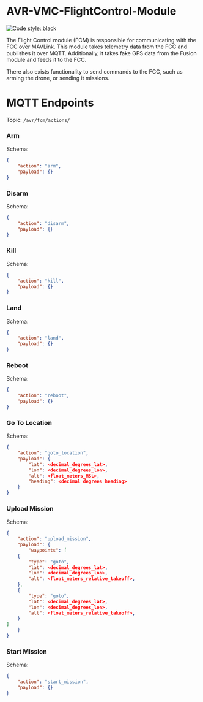 # AVR-VMC-FlightControl-Module

[![Code style: black](https://img.shields.io/badge/code%20style-black-000000.svg)](https://github.com/psf/black)


The Flight Control module (FCM) is responsible for communicating with the
FCC over MAVLink. This module takes telemetry data from the FCC and publishes
it over MQTT. Additionally, it takes fake GPS data from the Fusion module
and feeds it to the FCC.

There also exists functionality to send commands to the FCC, such as arming the
drone, or sending it missions.


# MQTT Endpoints
Topic: `/avr/fcm/actions/`

### Arm

Schema: 
```json
{
    "action": "arm",
    "payload": {}
}
```

### Disarm

Schema: 
```json
{
    "action": "disarm",
    "payload": {}
}
```

### Kill 
Schema: 
```json
{
    "action": "kill",
    "payload": {}
}
```
### Land
Schema: 
```json
{
    "action": "land",
    "payload": {}
}
```
### Reboot
Schema: 
```json
{
    "action": "reboot",
    "payload": {}
}
```

### Go To Location
Schema: 
```json
{
    "action": "goto_location",
    "payload": {
        "lat": <decimal_degrees_lat>,
        "lon": <decimal_degrees_lon>,
        "alt": <float_meters_MSL>,
        "heading": <decimal degrees heading>
    }
}
```

### Upload Mission
Schema: 
```json
{
    "action": "upload_mission",
    "payload": {
        "waypoints": [
    {
        "type": "goto",
        "lat": <decimal_degrees_lat>,
        "lon": <decimal_degrees_lon>,
        "alt": <float_meters_relative_takeoff>,
    },
    {
        "type": "goto",
        "lat": <decimal_degrees_lat>,
        "lon": <decimal_degrees_lon>,
        "alt": <float_meters_relative_takeoff>,
    }
]
    }
}
```

### Start Mission
Schema: 
```json
{
    "action": "start_mission",
    "payload": {}
}
```